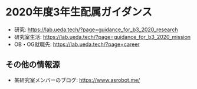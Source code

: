 # 2020年度3年生配属ガイダンス

* 研究: https://lab.ueda.tech/?page=guidance_for_b3_2020_research
* 研究室生活: https://lab.ueda.tech/?page=guidance_for_b3_2020_mission
* OB・OG就職先: https://lab.ueda.tech/?page=career

## その他の情報源

* 某研究室メンバーのブログ: https://www.asrobot.me/
